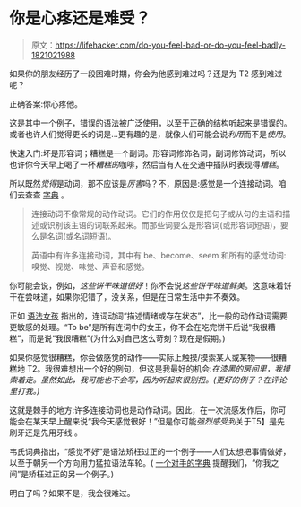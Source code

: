 # 你是心疼还是难受？

> 原文：<https://lifehacker.com/do-you-feel-bad-or-do-you-feel-badly-1821021988>

如果你的朋友经历了一段困难时期，你会为他感到难过吗？还是为 T2 感到难过呢？



正确答案:你心疼他。

这是其中一个例子，错误的语法被广泛使用，以至于正确的结构听起来是错误的。或者也许人们觉得更长的词是...更有趣的是，就像人们可能会说*利用*而不是*使用*。

快速入门:坏是形容词；糟糕是一个副词。形容词修饰名词，副词修饰动词，所以也许你今天早上喝了一杯*糟糕的*咖啡，然后当有人在交通中插队时表现得*糟糕*。

所以既然*觉得*是动词，那不应该是*厉害*吗？不，原因是:感觉是一个连接动词。咱们去查查 [字典](https://www.merriam-webster.com/words-at-play/do-you-feel-bad-or-feel-badly) 。

> 连接动词不像常规的动作动词。它们的作用仅仅是把句子或从句的主语和描述或识别该主语的词联系起来。而那些词要么是形容词(或形容词短语)，要么是名词(或名词短语)。
> 
> 英语中有许多连接动词，其中有 be、become、seem 和所有的感觉动词:嗅觉、视觉、味觉、声音和感觉。

你可能会说，例如，*这些饼干味道很好*！你不会说*这些饼干味道鲜美*。这意味着饼干在尝味道，如果你犯错了，没关系，但是在日常生活中并不奏效。

正如 [语法女孩](http://www.quickanddirtytips.com/education/grammar/bad-versus-badly) 指出的，连词动词“描述情绪或存在状态”，比一般的动作动词需要更敏感的处理。“To be”是所有连词中的女王，你不会在吃完饼干后说“我很糟糕”，而是说“我很糟糕”(为什么对自己这么苛刻？现在是假期。)

如果你感觉很糟糕，你会做感觉的动作——实际上触摸/摸索某人或某物——很糟糕地 T2。我很难想出一个好的例句，但这是我最好的机会:*在漆黑的房间里，我摸索着走。虽然如此，我可能也不会写，因为听起来很别扭。(更好的例子？在评论里打我。)*

这就是棘手的地方:许多连接动词也是动作动词。因此，在一次流感发作后，你可能会在某天早上醒来说“我今天感觉很好！”但是你可能*强烈感受到*关于T5】是先刷牙还是先用牙线 。

韦氏词典指出，“感觉不好”是语法矫枉过正的一个例子——人们太想把事情做好，以至于朝另一个方向用力猛拉语法车轮。( [一个对手的字典](https://www.collinsdictionary.com/us/dictionary/english/hypercorrection) 提醒我们，“你我之间”是矫枉过正的另一个例子。)

明白了吗？如果不是，我会很难过。